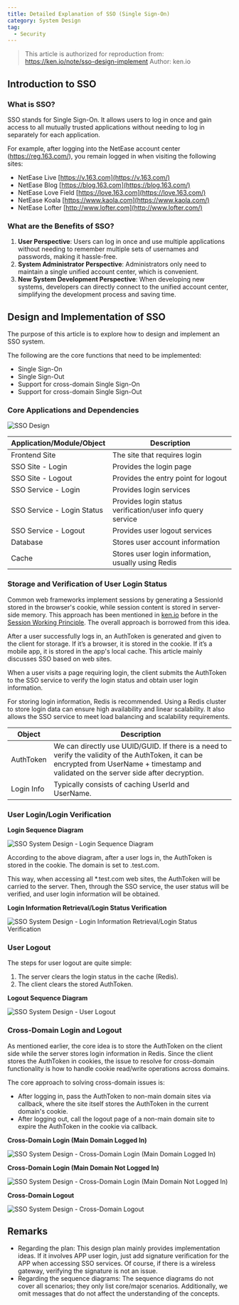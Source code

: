 ```yaml
---
title: Detailed Explanation of SSO (Single Sign-On)
category: System Design
tag:
  - Security
---
```


> This article is authorized for reproduction from: <https://ken.io/note/sso-design-implement> Author: ken.io

## Introduction to SSO

### What is SSO?

SSO stands for Single Sign-On. It allows users to log in once and gain access to all mutually trusted applications without needing to log in separately for each application.

For example, after logging into the NetEase account center (<https://reg.163.com/>), you remain logged in when visiting the following sites:

- NetEase Live [https://v.163.com](https://v.163.com/)
- NetEase Blog [https://blog.163.com](https://blog.163.com/)
- NetEase Love Field [https://love.163.com](https://love.163.com/)
- NetEase Koala [https://www.kaola.com](https://www.kaola.com/)
- NetEase Lofter [http://www.lofter.com](http://www.lofter.com/)

### What are the Benefits of SSO?

1. **User Perspective**: Users can log in once and use multiple applications without needing to remember multiple sets of usernames and passwords, making it hassle-free.
1. **System Administrator Perspective**: Administrators only need to maintain a single unified account center, which is convenient.
1. **New System Development Perspective**: When developing new systems, developers can directly connect to the unified account center, simplifying the development process and saving time.

## Design and Implementation of SSO

The purpose of this article is to explore how to design and implement an SSO system.

The following are the core functions that need to be implemented:

- Single Sign-On
- Single Sign-Out
- Support for cross-domain Single Sign-On
- Support for cross-domain Single Sign-Out

### Core Applications and Dependencies

![SSO Design](https://oss.javaguide.cn/github/javaguide/system-design/security/sso/sso-system.png-kblb.png)

| Application/Module/Object  | Description                                                |
| -------------------------- | ---------------------------------------------------------- |
| Frontend Site              | The site that requires login                               |
| SSO Site - Login           | Provides the login page                                    |
| SSO Site - Logout          | Provides the entry point for logout                        |
| SSO Service - Login        | Provides login services                                    |
| SSO Service - Login Status | Provides login status verification/user info query service |
| SSO Service - Logout       | Provides user logout services                              |
| Database                   | Stores user account information                            |
| Cache                      | Stores user login information, usually using Redis         |

### Storage and Verification of User Login Status

Common web frameworks implement sessions by generating a SessionId stored in the browser's cookie, while session content is stored in server-side memory. This approach has been mentioned in [ken.io](https://ken.io/) before in the [Session Working Principle](https://ken.io/note/session-principle-skill). The overall approach is borrowed from this idea.

After a user successfully logs in, an AuthToken is generated and given to the client for storage. If it’s a browser, it is stored in the cookie. If it’s a mobile app, it is stored in the app's local cache. This article mainly discusses SSO based on web sites.

When a user visits a page requiring login, the client submits the AuthToken to the SSO service to verify the login status and obtain user login information.

For storing login information, Redis is recommended. Using a Redis cluster to store login data can ensure high availability and linear scalability. It also allows the SSO service to meet load balancing and scalability requirements.

| Object     | Description                                                                                                                                                                                 |
| ---------- | ------------------------------------------------------------------------------------------------------------------------------------------------------------------------------------------- |
| AuthToken  | We can directly use UUID/GUID. If there is a need to verify the validity of the AuthToken, it can be encrypted from UserName + timestamp and validated on the server side after decryption. |
| Login Info | Typically consists of caching UserId and UserName.                                                                                                                                          |

### User Login/Login Verification

**Login Sequence Diagram**

![SSO System Design - Login Sequence Diagram](https://oss.javaguide.cn/github/javaguide/system-design/security/sso/sso-login-sequence.png-kbrb.png)

According to the above diagram, after a user logs in, the AuthToken is stored in the cookie. The domain is set to .test.com.

This way, when accessing all \*.test.com web sites, the AuthToken will be carried to the server. Then, through the SSO service, the user status will be verified, and user login information will be obtained.

**Login Information Retrieval/Login Status Verification**

![SSO System Design - Login Information Retrieval/Login Status Verification](https://oss.javaguide.cn/github/javaguide/system-design/security/sso/sso-logincheck-sequence.png-kbrb.png)

### User Logout

The steps for user logout are quite simple:

1. The server clears the login status in the cache (Redis).
1. The client clears the stored AuthToken.

**Logout Sequence Diagram**

![SSO System Design - User Logout](https://oss.javaguide.cn/github/javaguide/system-design/security/sso/sso-logout-sequence.png-kbrb.png)

### Cross-Domain Login and Logout

As mentioned earlier, the core idea is to store the AuthToken on the client side while the server stores login information in Redis. Since the client stores the AuthToken in cookies, the issue to resolve for cross-domain functionality is how to handle cookie read/write operations across domains.

The core approach to solving cross-domain issues is:

- After logging in, pass the AuthToken to non-main domain sites via callback, where the site itself stores the AuthToken in the current domain's cookie.
- After logging out, call the logout page of a non-main domain site to expire the AuthToken in the cookie via callback.

**Cross-Domain Login (Main Domain Logged In)**

![SSO System Design - Cross-Domain Login (Main Domain Logged In)](https://oss.javaguide.cn/github/javaguide/system-design/security/sso/sso-crossdomain-login-loggedin-sequence.png-kbrb.png)

**Cross-Domain Login (Main Domain Not Logged In)**

![SSO System Design - Cross-Domain Login (Main Domain Not Logged In)](https://oss.javaguide.cn/github/javaguide/system-design/security/sso/sso-crossdomain-login-unlogin-sequence.png-kbrb.png)

**Cross-Domain Logout**

![SSO System Design - Cross-Domain Logout](https://oss.javaguide.cn/github/javaguide/system-design/security/sso/sso-crossdomain-logout-sequence.png-kbrb.png)

## Remarks

- Regarding the plan: This design plan mainly provides implementation ideas. If it involves APP user login, just add signature verification for the APP when accessing SSO services. Of course, if there is a wireless gateway, verifying the signature is not an issue.
- Regarding the sequence diagrams: The sequence diagrams do not cover all scenarios; they only list core/major scenarios. Additionally, we omit messages that do not affect the understanding of the concepts.

<!-- @include: @article-footer.snippet.md -->
